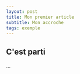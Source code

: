 ```yaml
---
layout: post
title: Mon premier article
subtitle: Mon accroche
tags: exemple
---
```


## C'est parti

...